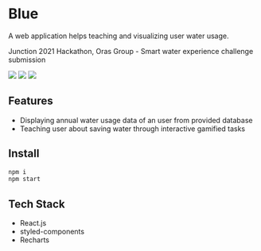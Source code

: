 
# Blue
A web application helps teaching and visualizing user water usage. 

Junction 2021 Hackathon, Oras Group - Smart water experience challenge submission

![](https://i.imgur.com/2uz7y47.png)
![](https://i.imgur.com/XcYY9Hc.png)
![](https://i.imgur.com/Uo3NL6P.png)   
## Features
- Displaying annual water usage data of an user from provided database
- Teaching user about saving water through interactive gamified tasks 
## Install
```sh
npm i
npm start
``` 
## Tech Stack
- React.js
- styled-components
- Recharts
